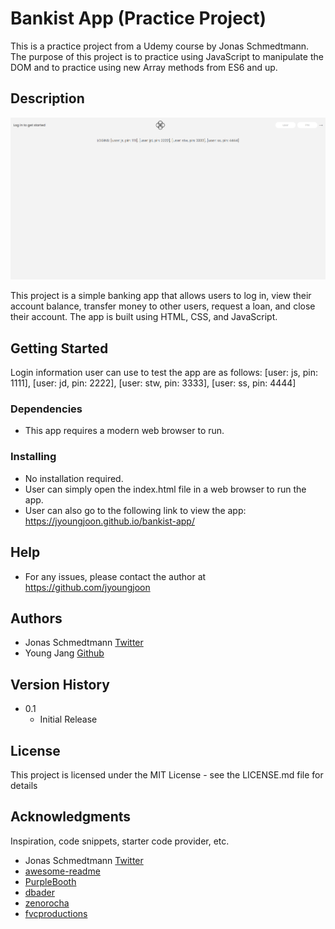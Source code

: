 # Bankist App (Practice Project)

This is a practice project from a Udemy course by Jonas Schmedtmann. The purpose of this project is to practice using JavaScript to manipulate the DOM and to practice using new Array methods from ES6 and up.

## Description

![Screenshot](./assets/images/screenshot-web.png)

This project is a simple banking app that allows users to log in, view their account balance, transfer money to other users, request a loan, and close their account. The app is built using HTML, CSS, and JavaScript. 

## Getting Started

Login information user can use to test the app are as follows:
[user: js, pin: 1111], [user: jd, pin: 2222], [user: stw, pin: 3333], [user: ss, pin: 4444]

### Dependencies

* This app requires a modern web browser to run.

### Installing

* No installation required.
* User can simply open the index.html file in a web browser to run the app.
* User can also go to the following link to view the app: https://jyoungjoon.github.io/bankist-app/

## Help

* For any issues, please contact the author at https://github.com/jyoungjoon
## Authors

* Jonas Schmedtmann [Twitter](https://twitter.com/jonasschmedtman?lang=en)
* Young Jang [Github](https://github.com/jyoungjoon)
## Version History

* 0.1
    * Initial Release

## License

This project is licensed under the MIT License - see the LICENSE.md file for details

## Acknowledgments

Inspiration, code snippets, starter code provider, etc.
* Jonas Schmedtmann [Twitter](https://twitter.com/jonasschmedtman?lang=en)
* [awesome-readme](https://github.com/matiassingers/awesome-readme)
* [PurpleBooth](https://gist.github.com/PurpleBooth/109311bb0361f32d87a2)
* [dbader](https://github.com/dbader/readme-template)
* [zenorocha](https://gist.github.com/zenorocha/4526327)
* [fvcproductions](https://gist.github.com/fvcproductions/1bfc2d4aecb01a834b46)
